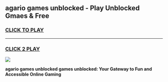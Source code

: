 
## agario games unblocked - Play Unblocked Gmaes & Free
<h3>
<a href="https://premium.freeplayer.one?title=agario_games_unblocked&ref=20F">CLICK TO PLAY</a></h3>
<hr>

<h3>
<a href="https://premium.freeplayer.one?title=agario_games_unblocked&ref=20F">CLICK 2 PLAY</a>
  
</h3>

<a href="https://premium.freeplayer.one?title=agario_games_unblocked&ref=20F/"><img src="https://clearcache.store/games.png"></a>


**agario games unblocked games unblocked: Your Gateway to Fun and Accessible Online Gaming**
